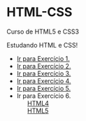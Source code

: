 # HTML-CSS
 Curso de HTML5 e CSS3
 
 Estudando HTML e CSS!

<ul>
    <li><a href="https://nikollllllas.github.io/HTML-CSS/Exercicios/ex001/index.html">Ir para Exercício 1.</a></li>
    <li><a href="https://nikollllllas.github.io/HTML-CSS/Exercicios/ex002/index.html">Ir para Exercício 2.</a></li>
    <li><a href="https://nikollllllas.github.io/HTML-CSS/Exercicios/ex003/index.html">Ir para Exercício 3.</a></li>
    <li><a href="https://nikollllllas.github.io/HTML-CSS/Exercicios/ex004/index.html">Ir para Exercício 4.</a></li>
    <li><a href="https://nikollllllas.github.io/HTML-CSS/Exercicios/ex005/index.html">Ir para Exercício 5.</a></li>
    <li>Ir para Exercício 6.
        <ol><a href="https://nikollllllas.github.io/HTML-CSS/Exercicios/ex006/html4.html">HTML4</a></ol>
        <ol><a href="https://nikollllllas.github.io/HTML-CSS/Exercicios/ex006/html5.html">HTML5</a></ol>
    </li>
</ul>

